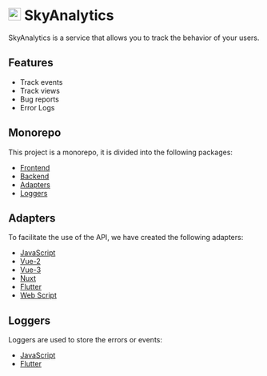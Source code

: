 # <img src="./packages/frontend/public/favicon.ico" width="25" height="25" /> SkyAnalytics
SkyAnalytics is a service that allows you to track the behavior of your users.

## Features
* Track events
* Track views
* Bug reports
* Error Logs

## Monorepo
This project is a monorepo, it is divided into the following packages:
* [Frontend](/packages/frontend/readme.md)
* [Backend](/packages/backend/readme.md)
* [Adapters](/packages/adapters)
* [Loggers](/packages/loggers)

## Adapters
To facilitate the use of the API, we have created the following adapters:
* [JavaScript](/packages/adapters/js/readme.md)
* [Vue-2](/packages/adapters/vue2/readme.md)
* [Vue-3](/packages/adapters/vue3/readme.md)
* [Nuxt](/packages/adapters/nuxt/README.md)
* [Flutter](/packages/adapters/flutter/README.md)
* [Web Script](/packages/adapters/web-script/readme.md)

## Loggers
Loggers are used to store the errors or events:
* [JavaScript](/packages/loggers/js/readme.md)
* [Flutter](/packages/loggers/flutter/README.md)
